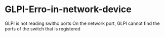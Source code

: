 # GLPI-Erro-in-network-device
GLPI is not reading swithc ports
On the network port, GLPI cannot find the ports of the switch that is registered
